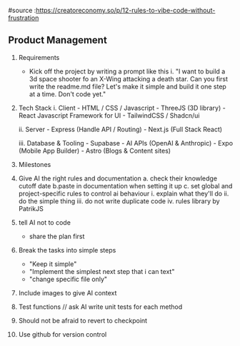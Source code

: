 #source :https://creatoreconomy.so/p/12-rules-to-vibe-code-without-frustration
## Product Management

1. Requirements
    - Kick off the project by writing a prompt like this
        i. "I want to build a 3d space shooter fo an X-Wing attacking a death star. Can you first write the readme.md file? Let's make it simple and build it one step at a time. Don't code yet."
2. Tech Stack
    i. Client
        - HTML / CSS / Javascript
        - ThreeJS (3D library)
        - React Javascript Framework for UI
        - TailwindCSS / Shadcn/ui
    
    ii. Server
        - Express (Handle API / Routing)
        - Next.js (Full Stack React)

    iii. Database & Tooling
        - Supabase
        - AI APIs (OpenAI & Anthropic)
        - Expo (Mobile App Builder)
        - Astro (Blogs & Content sites)

3. Milestones

4. Give AI the right rules and documentation
    a. check their knowledge cutoff date
    b.paste in documentation when setting it up
    c. set global and project-specific rules to control ai behaviour
        i. explain what they'll do
        ii. do the simple thing
        iii. do not write duplicate code
        iv. rules library by PatrikJS
5. tell AI not to code
    - share the plan first

6. Break the tasks into simple steps
    - "Keep it simple"
    - "Implement the simplest next step that i can text"
    - "change specific file only"

7. Include images to give AI context

8. Test functions // ask AI write unit tests for each method
    
9. Should not be afraid to revert to checkpoint

10. Use github for version control